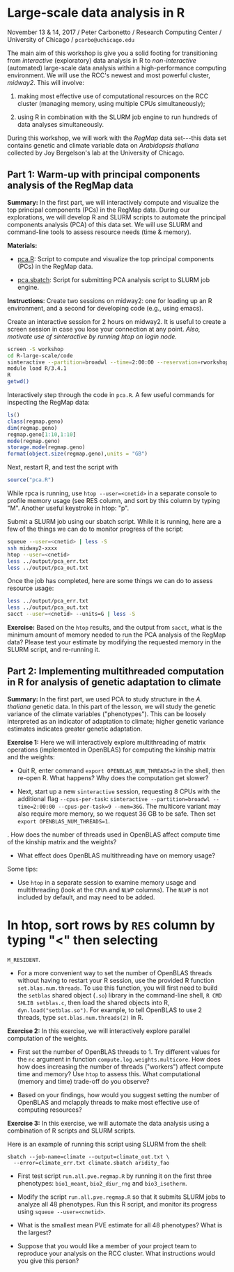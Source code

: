 # Large-scale data analysis in R

November 13 & 14, 2017 / Peter Carbonetto / Research Computing Center / 
University of Chicago / `pcarbo@uchicago.edu`

The main aim of this workshop is give you a solid footing for
transitioning from *interactive* (exploratory) data analysis in R to
*non-interactive* (automated) large-scale data analysis within a
high-performance computing environment. We will use the RCC's newest
and most powerful cluster, *midway2*. This will involve:

1. making most effective use of computational resources on the RCC
cluster (managing memory, using multiple CPUs simultaneously);

2. using R in combination with the SLURM job engine to run
hundreds of data analyses simultaneously.

During this workshop, we will work with the *RegMap* data set---this
data set contains genetic and climate variable data on *Arabidopsis
thaliana* collected by Joy Bergelson's lab at the University of
Chicago.

## Part 1: Warm-up with principal components analysis of the RegMap data

**Summary:** In the first part, we will interactively compute and
visualize the top principal components (PCs) in the RegMap
data. During our explorations, we will develop R and SLURM scripts to
automate the principal components analysis (PCA) of this data set. We
will use SLURM and command-line tools to assess resource needs (time &
memory).

**Materials:**

+ [pca.R](code/pca.R): Script to compute and visualize the top
  principal components (PCs) in the RegMap data.

+ [pca.sbatch](code/pca.sbatch): Script for submitting PCA analysis
  script to SLURM job engine.

**Instructions**: Create two sessions on midway2: one for loading up
an R environment, and a second for developing code (e.g., using
emacs).

Create an interactive session for 2 hours on midway2. It is useful to
create a screen session in case you lose your connection at any
point. *Also, motivate use of sinteractive by running htop on login
node.*

```bash
screen -S workshop
cd R-large-scale/code
sinteractive --partition=broadwl --time=2:00:00 --reservation=rworkshop
module load R/3.4.1
R
getwd()
```

Interactively step through the code in `pca.R`. A few useful commands
for inspecting the RegMap data:

```R
ls()
class(regmap.geno)
dim(regmap.geno)
regmap.geno[1:10,1:10]
mode(regmap.geno)
storage.mode(regmap.geno)
format(object.size(regmap.geno),units = "GB")
```

Next, restart R, and test the script with

```R
source("pca.R")
```

While rpca is running, use `htop --user=<cnetid>` in a separate
console to profile memory usage (see RES column, and sort by this
column by typing "M". Another useful keystroke in htop: "p".

Submit a SLURM job using our sbatch script. While it is running, here
are a few of the things we can do to monitor progress of the script:

```bash
squeue --user=<cnetid> | less -S
ssh midway2-xxxx
htop --user=<cnetid>
less ../output/pca_err.txt
less ../output/pca_out.txt
```

Once the job has completed, here are some things we can do to assess
resource usage:

```bash
less ../output/pca_err.txt
less ../output/pca_out.txt
sacct --user=<cnetid> --units=G | less -S
```

**Exercise:** Based on the `htop` results, and the output from
`sacct`, what is the minimum amount of memory needed to run the PCA
analysis of the RegMap data? Please test your estimate by modifying
the requested memory in the SLURM script, and re-running it.

## Part 2: Implementing multithreaded computation in R for analysis of genetic adaptation to climate

**Summary:** In the first part, we used PCA to study structure in the
*A. thaliana* genetic data. In this part of the lesson, we will study
the genetic variance of the climate variables ("phenotypes"). This
can be loosely interpreted as an indicator of adaptation to climate;
higher genetic variance estimates indicates greater genetic
adaptation.

**Exercise 1:** Here we will interactively explore multithreading of
matrix operations (implemented in OpenBLAS) for computing the kinship
matrix and the weights:

+ Quit R, enter command `export OPENBLAS_NUM_THREADS=2` in the shell,
  then re-open R. What happens? Why does the computation get slower?

+ Next, start up a new `sinteractive` session, requesting 8 CPUs with
  the additional flag `--cpus-per-task`: `sinteractive
  --partition=broadwl --time=2:00:00 --cpus-per-task=9 --mem=36G`. The
  multicore variant may also require more memory, so we request 36 GB
  to be safe. Then set `export OPENBLAS_NUM_THREADS=1`.

. How does the number of threads used in OpenBLAS affect compute time
  of the kinship matrix and the weights?

+ What effect does OpenBLAS multithreading have on memory usage?

Some tips:

+ Use `htop` in a separate session to examine memory usage and
  multithreading (look at the `CPU%` and `NLWP` columns). The `NLWP`
  is not included by default, and may need to be added.

# In htop, sort rows by `RES` column by typing "<" then selecting
  `M_RESIDENT`.

+ For a more convenient way to set the number of OpenBLAS threads
  without having to restart your R session, use the provided R
  function `set.blas.num.threads`. To use this function, you will
  first need to build the `setblas` shared object (`.so`) library in
  the command-line shell, `R CMD SHLIB setblas.c`, then load the
  shared objects into R, `dyn.load("setblas.so")`. For example, to
  tell OpenBLAS to use 2 threads, type `set.blas.num.threads(2)` in R.

**Exercise 2:** In this exercise, we will interactively explore
parallel computation of the weights.

+ First set the number of OpenBLAS threads to 1. Try different values
  for the `nc` argument in function `compute.log.weights.multicore`.
  How does how does increasing the number of threads ("workers")
  affect compute time and memory? Use `htop` to assess this. What
  computational (memory and time) trade-off do you observe?

+ Based on your findings, how would you suggest setting the number of
  OpenBLAS and mclapply threads to make most effective use of
  computing resources?

**Exercise 3:** In this exercise, we will automate the data analysis
using a combination of R scripts and SLURM scripts.

Here is an example of running this script using SLURM from the
shell:

```
sbatch --job-name=climate --output=climate_out.txt \
  --error=climate_err.txt climate.sbatch aridity_fao
```

+ First test script `run.all.pve.regmap.R` by running it on the first
  three phenotypes: `bio1_meant`, `bio2_diur_rng` and `bio3_isotherm`.

+ Modify the script `run.all.pve.regmap.R` so that it submits SLURM
  jobs to analyze all 48 phenotypes. Run this R script, and monitor
  its progress using `squeue --user=<cnetid>`.

+ What is the smallest mean PVE estimate for all 48 phenotypes? What
  is the largest?

+ Suppose that you would like a member of your project team to
  reproduce your analysis on the RCC cluster. What instructions would
  you give this person?
